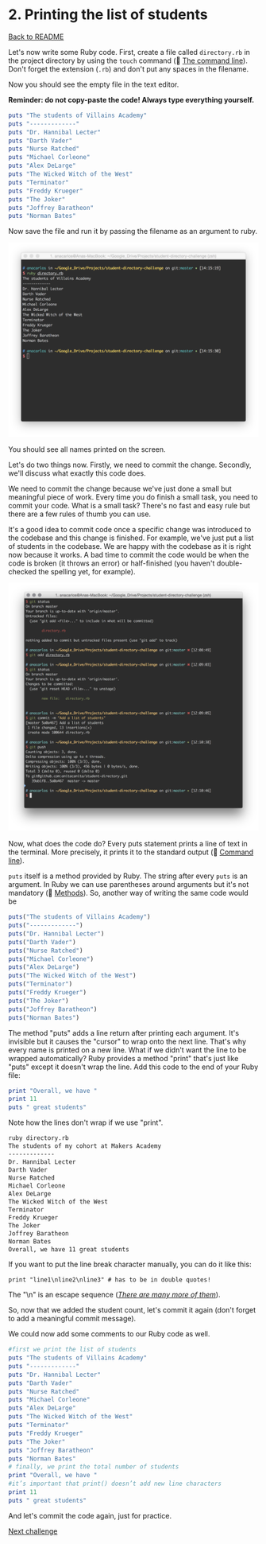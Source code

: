 # 2. Printing the list of students

[Back to README](README.md)

Let's now write some Ruby code. First, create a file called `directory.rb` in the project directory by using the `touch` command (:pill: [The command line](https://github.com/makersacademy/pre_course/blob/master/pills/command_line.md)). Don't forget the extension (`.rb`) and don't put any spaces in the filename.

Now you should see the empty file in the text editor.

**Reminder: do not copy-paste the code! Always type everything yourself.**

````ruby
puts "The students of Villains Academy"
puts "-------------"
puts "Dr. Hannibal Lecter"
puts "Darth Vader"
puts "Nurse Ratched"
puts "Michael Corleone"
puts "Alex DeLarge"
puts "The Wicked Witch of the West"
puts "Terminator"
puts "Freddy Krueger"
puts "The Joker"
puts "Joffrey Baratheon"
puts "Norman Bates"
````

Now save the file and run it by passing the filename as an argument to ruby.

![directoryexec](images/directory_exec.png)

You should see all names printed on the screen.

Let's do two things now. Firstly, we need to commit the change. Secondly, we'll discuss what exactly this code does.

We need to commit the change because we've just done a small but meaningful piece of work. Every time you do finish a small task, you need to commit your code. What is a small task? There's no fast and easy rule but there are a few rules of thumb you can use.

It's a good idea to commit code once a specific change was introduced to the codebase and this change is finished. For example, we've just put a list of students in the codebase. We are happy with the codebase as it is right now because it works. A bad time to commit the code would be when the code is broken (it throws an error) or half-finished (you haven't double-checked the spelling yet, for example).

![git push2](/images/git_push_2.png)

Now, what does the code do? Every puts statement prints a line of text in the terminal. More precisely, it prints it to the standard output (:pill: [Command line](https://github.com/makersacademy/pre_course/blob/master/pills/command_line.md)).

`puts` itself is a method provided by Ruby. The string after every `puts` is an argument. In Ruby we can use parentheses around arguments but it's not mandatory (:pill: [Methods](https://github.com/makersacademy/pre_course/blob/master/pills/methods.md)). So, another way of writing the same code would be

````ruby
puts("The students of Villains Academy")
puts("-------------")
puts("Dr. Hannibal Lecter")
puts("Darth Vader")
puts("Nurse Ratched")
puts("Michael Corleone")
puts("Alex DeLarge")
puts("The Wicked Witch of the West")
puts("Terminator")
puts("Freddy Krueger")
puts("The Joker")
puts("Joffrey Baratheon")
puts("Norman Bates")
````

The method "puts" adds a line return after printing each argument. It's invisible but it causes the "cursor" to wrap onto the next line. That's why every name is printed on a new line. What if we didn't want the line to be wrapped automatically? Ruby provides a method "print" that's just like "puts" except it doesn't wrap the line. Add this code to the end of your Ruby file:

````ruby
print "Overall, we have "
print 11
puts " great students"
````

Note how the lines don't wrap if we use "print".

````
ruby directory.rb
The students of my cohort at Makers Academy
-------------
Dr. Hannibal Lecter
Darth Vader
Nurse Ratched
Michael Corleone
Alex DeLarge
The Wicked Witch of the West
Terminator
Freddy Krueger
The Joker
Joffrey Baratheon
Norman Bates
Overall, we have 11 great students
````

If you want to put the line break character manually, you can do it like this:

````
print "line1\nline2\nline3" # has to be in double quotes!
````

The "\n" is an escape sequence (*[There are many more of them](http://en.wikibooks.org/wiki/Ruby_Programming/Strings#Escape_sequences)*).

So, now that we added the student count, let's commit it again (don't forget to add a meaningful commit message).

We could now add some comments to our Ruby code as well.

````ruby
#first we print the list of students
puts "The students of Villains Academy"
puts "-------------"
puts "Dr. Hannibal Lecter"
puts "Darth Vader"
puts "Nurse Ratched"
puts "Michael Corleone"
puts "Alex DeLarge"
puts "The Wicked Witch of the West"
puts "Terminator"
puts "Freddy Krueger"
puts "The Joker"
puts "Joffrey Baratheon"
puts "Norman Bates"
# finally, we print the total number of students
print "Overall, we have "
#it’s important that print() doesn’t add new line characters
print 11
puts " great students"
````

And let's commit the code again, just for practice.

[Next challenge](03_refactoring.md)
